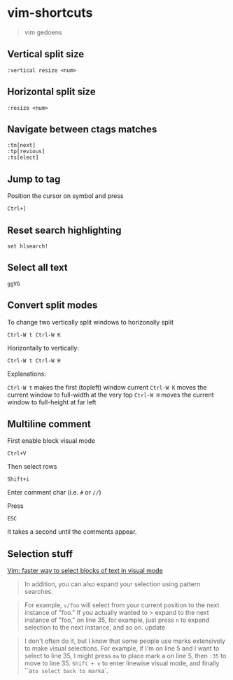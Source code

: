 # vim-shortcuts

> vim gedoens

## Vertical split size

    :vertical resize <num>
    
## Horizontal split size

    :resize <num>

## Navigate between ctags matches

    :tn[next]
    :tp[revious]
    :ts[elect]
    
## Jump to tag

Position the cursor on symbol and press

    Ctrl+]

## Reset search highlighting

    set hlsearch!

## Select all text

    ggVG
## Convert split modes

To change two vertically split windows to horizonally split

    Ctrl-W t Ctrl-W K

Horizontally to vertically:

    Ctrl-W t Ctrl-W H

Explanations:

`Ctrl-W t` makes the first (topleft) window current `Ctrl-W K` moves the current window to full-width at the very top `Ctrl-W H` moves the current window to full-height at far left


## Multiline comment

First enable block visual mode

    Ctrl+V

Then select rows

    Shift+i

Enter comment char (i.e. `#` or `//`)

Press 

    ESC

It takes a second until the comments appear.


## Selection stuff

[Vim: faster way to select blocks of text in visual mode](http://stackoverflow.com/a/7407095)
> In addition, you can also expand your selection using pattern searches.

> For example, `v/foo` will select from your current position to the next instance of "foo." If you actually wanted to > expand to the next instance of "foo," on line 35, for example, just press `n` to expand selection to the next instance, and so on.
> update

> I don't often do it, but I know that some people use marks extensively to make visual selections. For example, if I'm on line 5 and I want to select to line 35, I might press `ma` to place mark a on line 5, then `:35` to move to line 35. `Shift + v` to enter linewise visual mode, and finally ``a` to select back to mark `a`.
